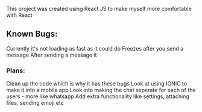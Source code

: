 This project was created using React JS to make myself more comfortable with React

## Known Bugs:

Currently it's not loading as fast as it could do
Freezes after you send a message
After sending a message it 

### Plans:

Clean up the code which is why it has these bugs
Look at using IONIC to make it into a mobile app
Look into making the chat seperate for each of the users - more like whatsapp
Add extra functionality like settings, attaching files, sending emoji etc
